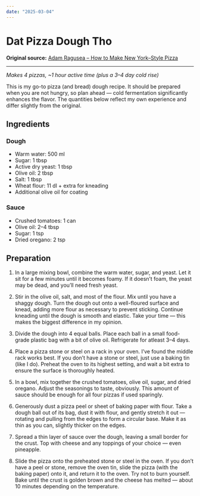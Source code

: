 ```yaml
---
date: "2025-03-04"
---
```


# Dat Pizza Dough Tho

**Original source:** [Adam Ragusea – How to Make New York–Style Pizza](https://www.youtube.com/watch?v=SDpCzJw2xm4)

---

*Makes 4 pizzas, ~1 hour active time (plus a 3–4 day cold rise)*

This is my go-to pizza (and bread) dough recipe. It should be prepared when you are not hungry, so plan ahead — cold fermentation significantly enhances the flavor. The quantities below reflect my own experience and differ slightly from the original.

## Ingredients

### Dough
- Warm water: 500 ml
- Sugar: 1 tbsp
- Active dry yeast: 1 tbsp
- Olive oil: 2 tbsp
- Salt: 1 tbsp
- Wheat flour: 11 dl + extra for kneading
- Additional olive oil for coating

### Sauce
- Crushed tomatoes: 1 can
- Olive oil: 2–4 tbsp
- Sugar: 1 tsp
- Dried oregano: 2 tsp

## Preparation

1. In a large mixing bowl, combine the warm water, sugar, and yeast. Let it sit for a few minutes until it becomes foamy. If it doesn’t foam, the yeast may be dead, and you’ll need fresh yeast.

2. Stir in the olive oil, salt, and most of the flour. Mix until you have a shaggy dough. Turn the dough out onto a well-floured surface and knead, adding more flour as necessary to prevent sticking. Continue kneading until the dough is smooth and elastic. Take your time — this makes the biggest difference in my opinion.

3. Divide the dough into 4 equal balls. Place each ball in a small food-grade plastic bag with a bit of olive oil. Refrigerate for atleast 3–4 days.

4. Place a pizza stone or steel on a rack in your oven. I’ve found the middle rack works best. If you don’t have a stone or steel, just use a baking tin (like I do). Preheat the oven to its highest setting, and wait a bit extra to ensure the surface is thoroughly heated.

5. In a bowl, mix together the crushed tomatoes, olive oil, sugar, and dried oregano. Adjust the seasonings to taste, obviously. This amount of sauce should be enough for all four pizzas if used sparingly.

6. Generously dust a pizza peel or sheet of baking paper with flour. Take a dough ball out of its bag, dust it with flour, and gently stretch it out — rotating and pulling from the edges to form a circular base. Make it as thin as you can, slightly thicker on the edges.

7. Spread a thin layer of sauce over the dough, leaving a small border for the crust. Top with cheese and any toppings of your choice — even pineapple.

8. Slide the pizza onto the preheated stone or steel in the oven. If you don’t have a peel or stone, remove the oven tin, slide the pizza (with the baking paper) onto it, and return it to the oven. Try not to burn yourself. Bake until the crust is golden brown and the cheese has melted — about 10 minutes depending on the temperature.

